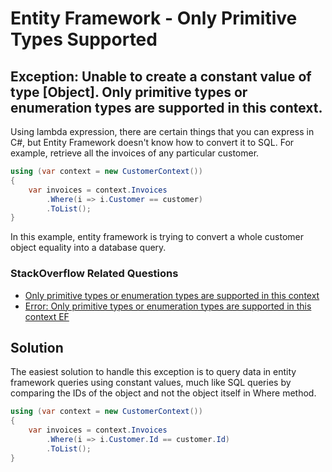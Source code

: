 # Entity Framework - Only Primitive Types Supported

## Exception: Unable to create a constant value of type [Object]. Only primitive types or enumeration types are supported in this context.

Using lambda expression, there are certain things that you can express in C#, but Entity Framework doesn't know how to convert it to SQL. For example, retrieve all the invoices of any particular customer.


```csharp
using (var context = new CustomerContext())
{
    var invoices = context.Invoices
        .Where(i => i.Customer == customer)
        .ToList();
}
```

In this example, entity framework is trying to convert a whole customer object equality into a database query. 

### StackOverflow Related Questions

 - [Only primitive types or enumeration types are supported in this context](https://stackoverflow.com/questions/15211362/only-primitive-types-or-enumeration-types-are-supported-in-this-context)
 - [Error: Only primitive types or enumeration types are supported in this context EF](https://stackoverflow.com/questions/28406002/error-only-primitive-types-or-enumeration-types-are-supported-in-this-context-e)

## Solution

The easiest solution to handle this exception is to query data in entity framework queries using constant values, much like SQL queries by comparing the IDs of the object and not the object itself in Where method.

```csharp
using (var context = new CustomerContext())
{
    var invoices = context.Invoices
        .Where(i => i.Customer.Id == customer.Id)
        .ToList();
}
```